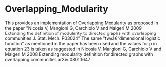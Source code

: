 # Overlapping_Modularity


This provides an implementation of Overlapping Modularity as proposed in the paper 
"Nicosia V, Mangioni G, Carchiolo V and Malgeri M 2009 Extending the definition of
modularity to directed graphs with overlapping communities J. Stat. Mech. P03024"
The same "twoâ€“dimensional logistic function" as mentioned in the paper has been used
and the values for p in equation 23 is taken as suggested in 
Nicosia V, Mangioni G, Carchiolo V and Malgeri M 2008 Extending modularity definition for
directed graphs with overlapping communities arXiv:0801.1647

